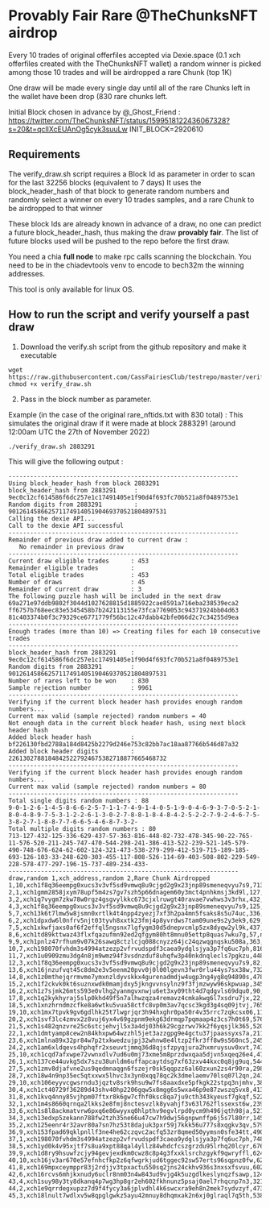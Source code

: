 # Provably Fair Rare @TheChunksNFT airdrop
Every 10 trades of original offerfiles accepted via Dexie.space (0.1 xch offerfiles created with the TheChunksNFT wallet) a random winner is picked among those 10 trades and will be airdropped a rare Chunk (top 1K)

One draw will be made every single day until all of the rare Chunks left in the wallet have been drop (830 rare chunks left.

Initial Block chosen in advance by @_Ghost_Friend : https://twitter.com/TheChunksNFT/status/1599518122436067328?s=20&t=qclIXcEUAnOg5cyk3suuLw
INIT_BLOCK=2920610


## Requirements
The verify_draw.sh script requires a Block Id as parameter in order to scan for the last 32256 blocks (equivalent to 7 days)
It uses the block_header_hash of that block to generate random numbers and randomly select a winner on every 10 trades samples, and a rare Chunk to be airdropped to that winner

These block Ids are already known in advance of a draw, no one can predict a future block_header_hash, thus making the draw **provably fair**.
The list of future blocks used will be pushed to the repo before the first draw.

You need a chia **full node** to make rpc calls scanning the blockchain.
You need to be in the chiadevtools venv to encode to bech32m the winning addresses.

This tool is only available for linux OS.

## How to run the script and verify yourself a past draw
1. Download the verify.sh script from the github repository and make it executable

```
wget https://raw.githubusercontent.com/CassFairiesClub/testrepo/master/verify_draw.sh
chmod +x verify_draw.sh
```

2. Pass in the block number as parameter.

Example (in the case of the original rare_nftids.txt with 830 total) :
This simulates the original draw if it were made at block 2883291 (around 12:00am UTC the 27th of November 2022)

```
./verify_draw.sh 2883291
```

This will give the following output :

```
----------------------------------------------------------------
Using block_header_hash from block 2883291
block_header_hash from 2883291     : 9ec0c12cf614586f6dc257e1c17491405e1f90d4f693fc70b521a8f0489753e1
Random digits from 2883291         : 90126145866257117491405190469370521804897531
Calling the dexie API... 
Call to the dexie API successful 
----------------------------------------------------------------
Remainder of previous draw added to current draw :
   No remainder in previous draw
----------------------------------------------------------------
Current draw eligible trades      : 453
Remainder eligible trades         : 
Total eligible trades             : 453
Number of draws                   : 45
Remainder of current draw         : 3
The following puzzle hash will be included in the next draw
69a271e97ddb9802f3044d1027628815d1885922cae8591a716eba238539eca2
ff6757b768eec83e5345458b7b242113155e73fca7769053c94371924bb04d63
81c403374b0f3c79329ce6771779f56bc12c47dabb42bfe066d2c7c34255d9ea
----------------------------------------------------------------
Enough trades (more than 10) => Creating files for each 10 consecutive trades
----------------------------------------------------------------
block_header_hash from 2883291    : 9ec0c12cf614586f6dc257e1c17491405e1f90d4f693fc70b521a8f0489753e1
Random digits from 2883291        : 90126145866257117491405190469370521804897531
Number of rares left to be won    : 830
Sample rejection number           : 9961
----------------------------------------------------------------
Verifying if the current block header hash provides enough random numbers...
Current max valid (sample rejected) random numbers = 40
Not enough data in the current block header hash, using next block header hash
Added block header hash           : bf226130fbd2788a184d8425b2279d246e753c82bb7ac18aa87766b546d87a32
Added block header digits         : 22613027881848425227924675382718877665468732
----------------------------------------------------------------
Verifying if the current block header hash provides enough random numbers...
Current max valid (sample rejected) random numbers = 80
----------------------------------------------------------------
Total single digits random numbers : 88
9-0-1-2-6-1-4-5-8-6-6-2-5-7-1-1-7-4-9-1-4-0-5-1-9-0-4-6-9-3-7-0-5-2-1-8-0-4-8-9-7-5-3-1-2-2-6-1-3-0-2-7-8-8-1-8-4-8-4-2-5-2-2-7-9-2-4-6-7-5-3-8-2-7-1-8-8-7-7-6-6-5-4-6-8-7-3-2-
Total multiple digits random numbers : 80
713-127-432-125-336-629-437-57-363-816-448-82-732-478-345-90-22-765-11-576-520-211-245-747-470-544-298-241-386-413-522-239-521-145-579-490-748-676-624-62-602-124-321-473-538-279-299-412-519-715-189-185-693-126-103-33-248-620-303-455-117-808-526-114-69-403-508-802-229-549-228-578-477-297-196-15-737-489-234-433-
----------------------------------------------------------------
draw,random 1,xch_address,random 2,Rare Chunk Airdropped
1,10,xch1f8q36eempg0xucs3v3vf5sd9vmwq8u9cjgd2g9x23jnp89smeneqvyu7s9,713,nft1n9vnzgg5ca63lrdc2ygzarxtw536zggh5nnj07d863ucjglamajsmhtgse
2,1,xch1gmm2858jxym78upf5m4zs7gv7szh5p66dnagem60y3mct4pnhkmsj3kd9l,127,nft14fy3unclcfk48jxph9d5yqrt8sq87xt9ymv7amxvpwsgkwer29ustr07t2
3,2,xch1q7vygm7zkw78w0rgz4gsgvylkkc673cjxlruwgt40ravae7vwhws3v3rhx,432,nft1q6nunls2cpm7nyx5dzkcp92ntsnn5laxty0ewy9jaw0ysgrr7x7qrhjvf9
4,3,xch1f8q36eempg0xucs3v3vf5sd9vmwq8u9cjgd2g9x23jnp89smeneqvyu7s9,125,nft1t47t6gn9we9zzvct772kmqpt2fdv66gw2yqpj3c82ynlv8uk67yqt65vtu
5,7,xch13k6t7lmw5w8jsmn0xrtlk4t4npp4zyezj7xf3h2pa4mn5fsaks8s5u74uc,336,nft1zfz3n6letdnmskh0x99mwlw6pvw448mgc6r9cxqkjw7d9akenwxsqx4zxx
6,2,xch1dpxdw6l0nfrv5njt03tyvh8xxtk23fmj4p8yvrdws7tam09une9s2y3ek9,629,nft18x7anyl8jqqp8as56chsh27952wjfzuvffj73xz2cwh2mp2eaftq2mv3rs
7,5,xch1xkwfjaxs0af6f2effql5ngsnx7lgfygm30d5dnepvcmlp5zx8dyqw2yl9k,437,nft1t32krnysmvgxr8rdky2eteddmevh50c5ljqhc8sm4qnau434qdas359tes
8,6,xch1td89kttwaz43flxfqazufmn92ed2qfgym80ht8mnu05ettp8quas7wku7g,57,nft1sdxw9ga956sn2pynp3qyej69wtkt7a5e83qqurj88j6g8xxwzk7s7w53a2
9,9,xch1pnlz47rfhum9v07k26sawq8ctzlcjq088cnyzz64jc24qzwqgnqsku508a,363,nft1xa3qdyjn7z90ewh5tlp4msa04c2wu89tfkw9urs07r5eg2x9hftsq90xvq
10,7,xch198070fvhdm3s4994atzezp2vfrvudspdf3caea9ydglsjya3p7fq6uc7ph,816,nft1f94y4ezmghxg00vhzqceuaep59cr0lmqsuaww2jtap83jewxn0wqk8wzga
11,7,xch1u0909zmu3dg4n8jm9wmz94f3vsdnzduf8uhqfw3p40nkdnqlecls7pgkzu,448,nft1qmuvhlqmzgh6pnk2sklk6pa5kjc3f9djdtp8gvssu256e52fejws5kehsk
12,3,xch1f8q36eempg0xucs3v3vf5sd9vmwq8u9cjgd2g9x23jnp89smeneqvyu7s9,82,nft126ewa2er0xk4fz9hnnlz3d0qts855a9cu6ymr4pkqdgatgf0jnqqclyd92
13,6,xch16jnzufvqt45c8dm2e3v5eenm20pvv0j0l00lgevn3fwr0rlu44ys7sx38w,732,nft1xl6czp5ny7m3kljunv4qlevrfzswsyy8c0m4tn3rgc7k5s2g0rvqj20jgx
14,8,xch1z0mthejqrrmvme7ymxnzldyvskkx4gurenadmdjw4ugp3ng4yg8q94890s,478,nft1rv7sg7pruqfgnmmvm9axvgu72atrukgssx9v6yqek0eshqr26z4sr23url
15,2,xch1f2ckvk0kt6suznxwdk0mamjdxy5jkngvvnsylnz9f3fjmzwyw96skpwuap,345,nft1ut9gsmt96u088wdk4afsykt9n99zge86yjrdtz5y5qlm25pwqnxqc44l2h
16,2,xch1z7sjmk26mts593e0vlhg2yanmgvxnwju6et3xy09tht4d7qdgvls69dqu0,90,nft19j4kwesx4pqgsgpnufgtw5cj0gw7fx4y47luqds4p0lwujhxxyusm22uf2
17,8,xch1q2kykhyraj5slp0khd49f5n7alhwzqza4remavz4cmkakwg6l7xsdru7jx,22,nft1kv2wh5wnqyjj7kearszsyu9l85s2g3pxt6x6rqd4mstq03xgw3qszu0m5w
18,5,xch1xnzhrndmzcfke8a6wtku5vua58ctfc8vp0m3av7qcsc3kgd3g4sq09jtvj,765,nft1hxe5mrzapc6tkmhnmzxdpjukr44dp5xgnq4admqdt9hrrt93m0cqep99r7
19,10,xch1mx7tpvk9gv6gdlhk25t7lwgrjqr3h94hxghr0pa50r4v35rrc7zqkcsx06,11,nft1hew0r3av5ux7aqnzr7qcz6fucwu2ttnxfkhg4scx3n8q72aqxqds2swx0y
20,2,xch1svf3lc4zmvx2z8vuj6yx4v69gzpnm9ekg63drmqp7pqmaap4z3cs7h0t69,576,nft153tje6q3mggccke2dkzjtvpg2vl8693up9e7zzwzd4jwa0h384mqq03e2g
21,5,xch1s482qnzvre25c6stcjehvjl5x3a4dj03h6k29cgzrwv7kk2f6yqsjlk365,520,nft1ja0kg6zs7xjxws3ejfd6uqejvdtdwe9xxuv35v9m2r0hkvknj8csree3lp
22,1,xch1dmtyamp8cew2n84khxpw64wzzhl5jet3azzgpg9e4gctu37jpaassyxs7a,211,nft1wafn3arxfvg54ucycg6wf8mhlkusjw3lrwu6w353a27ajen9lavsjacxv0
23,6,xch1mlna89x32pr84w7p2txkwedzujpj32whnw8e4ltzp2fkr3ff8w9s560nc5,245,nft1s6pjktee8zcmpg6n2wtjrc77lrgfgac8euhk5mwyhavenlyz0xnq0cfmdv
24,2,xch1am6xldqevs4hphqfr2xseuvtjmmq36d8qjsfzpyqjura2hxmruysuv0xvt,747,nft1atted99vkyty0sdtprmp8j9maqkq7nh00umknue359h2kr03k39qs94gr3
25,10,xch1cqd7afxwpe72vwnxdlv7ud6u0mj73xme5m8przdwxqaa5djvn5xqeq26e4,470,nft1fanla5kjsemdmlxp8fahjt5nz7dnkqj3wzfx9j0k9x0j8ctdsxassjdhp8
26,1,xch137ce44uvkg5dx7szu38unldm6uffapcaytdsg7xf63zxv44kxc0q8jg9uq,544,nft1lrcydh8nt38nnamkppz4mnt59lr8g9eacplph77lpsdxsw6qrd7qgllym7
27,5,xch1zmv8djafvne2us9qedmnaqgn6fszejr0sk5qqpzz6al60zxun2zs4r90ra,298,nft1yggxq6h79unrmqtzguc23qfhfry3tv8ja8tx0cxcnr3zhkxalqkqvnkf8j
28,7,xch18w4n9np35ec5qtxxwx5lhvc3x3yn0xqq78qc2k3dmelaemv70lsq07l2qn,241,nft1wfxxfgmnc5yy6yt6m38u70nwtdngcsqh22222jge479e82y8z8ss8jjj9c
29,10,xch106eyyvcgwsrndu3jqztv8srk9hsu9w7fs8aaxdxe5pfkgk22stpq3njmhv,386,nft1m0glyxt5pkult9q00fffcucp2kclmueffpqzgs20fqncp65td0ds9k5u0t
30,4,xch1ct40729f36289d43shv40hp2206gqw5x8mgg6s5wxa46p9e87zwszq5vx8,413,nft1urpzh6w8e3vrtjr9xd27q2javsdcq2nwpzqg023hjmdsm2x2mkls78636m
31,8,xch1kvq4nny85vjhpm07ftxr8k6gw7cfhf0ksc8qa7ju9cth343kyeusf7gkqf,522,nft1r6dk7zqznnk9w79096kjhs9jt9rgjetvj4s5gm8z342n6zh38z5qjpvrn7
32,1,xch1m4s8660qrnqa2lkks2e8fmj8nctesvzlk8yvahjf3v63l762flssexst6w,239,nft1d56x95jynywrls8vh7z5ngy35gk5dmp7dmhqq6jzg2kerhmtw7ws4e777u
33,6,xch1s8l8ackmatvrw6pxq6e86wyyxq0hlpthv9egvlrpd0ycm9h496jqth98ja,521,nft1q6d0m3yrj85efsueg37vj4u6ut0lvqalnjl3nutqq5w7aezndqns8mdvtx
34,3,xch13edxp5zekann788fw2tzh35ne66u47cw7h9dwj56gnpwnffp6j5s7l80rr,145,nft14ewet4tnq240p3km05zdxhgxrdf4luz8wkkfpx3qtlxnpy6ny43qqgw2ja
35,2,xch125eenr4r32avr80a7sn7hz53t8dajuk3pxr59j7kkk56u777s8xqgkv3qv,579,nft1tpvg9rxatjna6gvykasruq5sldtav5mzgdqcsdgpfmty4ryl4s4s37hwnn
36,9,xch153fpad69qklpnllf3ne4he62czqvc2acfq53zr8qmed50yymsn0sfe34tt,490,nft1qzeln88mq7lm96dnhdl76u2cr0ak8pqrgxvnwkswt34dmvljf5tq7j93mq
37,1,xch198070fvhdm3s4994atzezp2vfrvudspdf3caea9ydglsjya3p7fq6uc7ph,748,nft19dvum8vr5h6jgy5qqqukngank5xrqf5es4v0dr8khva34rcg9w5skugm7g
38,5,xch1yd0k4v95xjtf7s8ua9xpt88qal4yllz84whdcfcszgrzdu95lrhq20lcyr,676,nft1avmxqe8hkguwegrg08ytln6uqx78952w6v9u7vlgjk7s28lypresl5ynah
39,9,xch1d8ry9hsuwfzcjy94gevjexdkm0cwz8c8p4g3fxxklsrchzgykf9qwryffl,624,nft1qc2r2p5075xmgnz70ma0vdtglv52mc6tp76fca6v6phmlgwlunwsejnxnn
40,10,xch16jv3ar670e57efnhcfkp2z6qfwgrkjud6tggec92sw57erts96sqpnz0fw,62,nft1tr8s59mqmctvkzv5vaznwylnjlkypjxm30kk4vh5rzmkvmzg02cswxa3h2
41,8,xch169mpxceymppr83j2rdjjv3tpxactu550sq2jns24ckhv936s3nxsxfsvuu,602,nft1fg7glk3aqwvk7ddw3854muulccml9lrdvdum6drdhrrsq4ktpw3s9hr9t6
42,6,xch16rcvs6mhjkxnudy6uclr8nm03n4w843ud9vjg4k5uzgdlkeslynqzfsawp,124,nft162p9e0h2agqtkrsldvnwrev9xqh25vryqufugfkcqdy9aju95urqrakl5k
43,4,xch1suy98y3ty8dkanq4p7wg3hp8gr2eh602fkhnunz5psaj0ael7rhqcnp7n3,321,nft1kxte4p7alxazrf5de4kmfxtmhqnwcusswy564qqcktyhe3mcu4sq7sxasw
44,2,xch1e9qrrdegxupzz7d9f4fycy3a6jplvdhl4k6swcxra9eh8n2mek7sydvzyf,473,nft1jqlk9q83053d5sfghc6gcwfhwzx04nltctypchw9ykhzg3hhhkfsyecmsa
45,3,xch18lnult7wdlxv5w8qpglgwkz5ayu42mnuy8dhqmxak2n6xj0glraql7q5th,538,nft1dexp22nklttzas8e2t3t9eyf0u4nddjhywuyg0plkeyf5p3pzf4q3f6e4p


```

